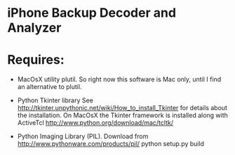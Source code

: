 # iPhone Backup Decoder and Analyzer

# Requires:

* MacOsX utility plutil. So right now this software is Mac only, until I find an alternative to plutil.

* Python Tkinter library See http://tkinter.unpythonic.net/wiki/How_to_install_Tkinter for details about the installation. On MacOsX the Tkinter framework is installed along with ActiveTcl http://www.python.org/download/mac/tcltk/

* Python Imaging Library (PIL). Download from http://www.pythonware.com/products/pil/
	python setup.py build
